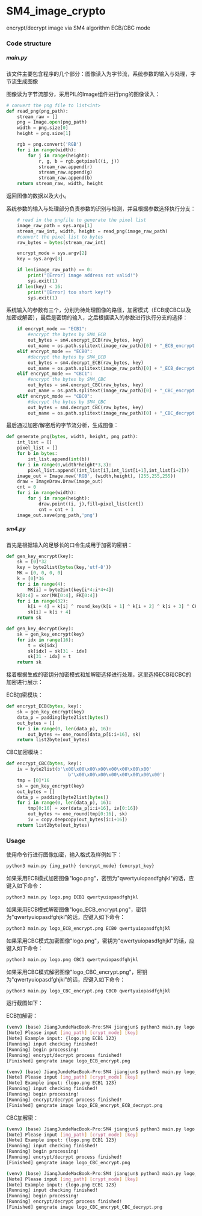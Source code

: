 # SM4_image_crypto
encrypt/decrypt image via SM4 algorithm ECB/CBC mode

### Code structure 

##### main.py

该文件主要包含程序的几个部分：图像读入为字节流，系统参数的输入与处理，字节流生成图像

图像读为字节流部分，采用PIL的Image组件进行png的图像读入：

```python
# convert the png file to list<int>
def read_png(png_path):
    stream_raw = []
    png = Image.open(png_path)
    width = png.size[0]
    height = png.size[1]

    rgb = png.convert('RGB')
    for i in range(width):
        for j in range(height):
            r, g, b = rgb.getpixel((i, j))
            stream_raw.append(r)
            stream_raw.append(g)
            stream_raw.append(b)
    return stream_raw, width, height
```

返回图像的数据以及大小。

系统参数的输入与处理部分负责参数的识别与检测，并且根据参数选择执行分支：

```python
    # read in the pngfile to generate the pixel list
    image_raw_path = sys.argv[1]
    stream_raw_int, width, height = read_png(image_raw_path)
    #convert the pixel list to bytes
    raw_bytes = bytes(stream_raw_int)

    encrypt_mode = sys.argv[2]
    key = sys.argv[3]

    if len(image_raw_path) == 0:
        print("[Error] image address not valid!")
        sys.exit(1)
    if len(key) < 16:
        print("[Error] too short key!")
        sys.exit(1)
```



系统输入的参数有三个，分别为待处理图像的路径，加密模式（ECB或CBC以及加密或解密），最后是密钥的输入，之后根据读入的参数进行执行分支的选择：

```python
    if encrypt_mode == "ECB1":
        #encrypt the bytes by SM4_ECB
        out_bytes = sm4.encrypt_ECB(raw_bytes, key)
        out_name = os.path.splitext(image_raw_path)[0] + "_ECB_encrypt.png"
    elif encrypt_mode == "ECB0":
        #decrypt the bytes by SM4_ECB
        out_bytes = sm4.decrypt_ECB(raw_bytes, key)
        out_name = os.path.splitext(image_raw_path)[0] + "_ECB_decrypt.png"
    elif encrypt_mode == "CBC1":
        #encrypt the bytes by SM4_CBC
        out_bytes = sm4.encrypt_CBC(raw_bytes, key)
        out_name = os.path.splitext(image_raw_path)[0] + "_CBC_encrypt.png"
    elif encrypt_mode == "CBC0":
        #decrypt the bytes by SM4_CBC
        out_bytes = sm4.decrypt_CBC(raw_bytes, key)
        out_name = os.path.splitext(image_raw_path)[0] + "_CBC_decrypt.png"
```

最后通过加密/解密后的字节流分析，生成图像：

```python
def generate_png(bytes, width, height, png_path):
    int_list = []
    pixel_list = []
    for b in bytes:
        int_list.append(int(b))
    for i in range(0,width*height*3,3):
        pixel_list.append((int_list[i],int_list[i+1],int_list[i+2]))
    image_out = Image.new('RGB', (width,height), (255,255,255))
    draw = ImageDraw.Draw(image_out)
    cnt = 0
    for i in range(width):
        for j in range(height):
            draw.point((i, j),fill=pixel_list[cnt])
            cnt = cnt + 1
    image_out.save(png_path,'png')
```

##### sm4.py

首先是根据输入的足够长的口令生成用于加密的密钥：

```python
def gen_key_encrypt(key):
    sk = [0]*32
    key = byte2list(bytes(key,'utf-8'))
    MK = [0, 0, 0, 0]
    k = [0]*36
    for i in range(4):
        MK[i] = byte2int(key[i*4:i*4+4])
    k[0:4] = xor(MK[0:4], FK[0:4])
    for i in range(32):
        k[i + 4] = k[i] ^ round_key(k[i + 1] ^ k[i + 2] ^ k[i + 3] ^ CK[i])
        sk[i] = k[i + 4]
    return sk
```

```python
def gen_key_decrypt(key):
    sk = gen_key_encrypt(key)
    for idx in range(16):
        t = sk[idx]
        sk[idx] = sk[31 - idx]
        sk[31 - idx] = t
    return sk
```

接着根据生成的密钥分加密模式和加解密选择进行处理，这里选择ECB和CBC的加密进行展示：

ECB加密模块：

```python
def encrypt_ECB(bytes, key):
    sk = gen_key_encrypt(key)
    data_p = padding(byte2list(bytes))
    out_bytes = []
    for i in range(0, len(data_p), 16):
        out_bytes += one_round(data_p[i:i+16], sk)
    return list2byte(out_bytes)
```

CBC加密模块：

```python
def encrypt_CBC(bytes, key):
    iv = byte2list(b'\x00\x00\x00\x00\x00\x00\x00\x00'
                       b'\x00\x00\x00\x00\x00\x00\x00\x00')
    tmp = [0]*16
    sk = gen_key_encrypt(key)
    out_bytes = []
    data_p = padding(byte2list(bytes))
    for i in range(0, len(data_p), 16):
        tmp[0:16] = xor(data_p[i:i+16], iv[0:16])
        out_bytes += one_round(tmp[0:16], sk)
        iv = copy.deepcopy(out_bytes[i:i+16])
    return list2byte(out_bytes)
```

### Usage

使用命令行进行图像加密，输入格式及样例如下：

```bash
python3 main.py {img_path} {encrypt_mode} {encrypt_key}
```

如果采用ECB模式加密图像"logo.png"，密钥为"qwertyuiopasdfghjkl"的话，应键入如下命令：

```bash
python3 main.py logo.png ECB1 qwertyuiopasdfghjkl
```

如果采用ECB模式解密图像"logo_ECB_encrypt.png"，密钥为"qwertyuiopasdfghjkl"的话，应键入如下命令：

```bash
python3 main.py logo_ECB_encrypt.png ECB0 qwertyuiopasdfghjkl
```

如果采用CBC模式加密图像"logo.png"，密钥为"qwertyuiopasdfghjkl"的话，应键入如下命令：

```bash
python3 main.py logo.png CBC1 qwertyuiopasdfghjkl
```

如果采用CBC模式解密图像"logo_CBC_encrypt.png"，密钥为"qwertyuiopasdfghjkl"的话，应键入如下命令：

```bash
python3 main.py logo_CBC_encrypt.png CBC0 qwertyuiopasdfghjkl
```

运行截图如下：

ECB加解密：

```bash
(venv) (base) JiangJundeMacBook-Pro:SM4 jiangjun$ python3 main.py logo.png ECB1 qwertyuiopasdfghjkl
[Note] Please input [img_path] [crypt_mode] [key]
[Note] Example input: {logo.png ECB1 123}
[Running] input checking finished!
[Running] begin processing!
[Running] encrypt/decrypt process finished!
[Finished] gengrate image logo_ECB_encrypt.png

(venv) (base) JiangJundeMacBook-Pro:SM4 jiangjun$ python3 main.py logo_ECB_encrypt.png ECB0 qwertyuiopasdfghjkl
[Note] Please input [img_path] [crypt_mode] [key]
[Note] Example input: {logo.png ECB1 123}
[Running] input checking finished!
[Running] begin processing!
[Running] encrypt/decrypt process finished!
[Finished] gengrate image logo_ECB_encrypt_ECB_decrypt.png
```

CBC加解密：

```bash
(venv) (base) JiangJundeMacBook-Pro:SM4 jiangjun$ python3 main.py logo.png CBC1 qwertyuiopasdfghjkl
[Note] Please input [img_path] [crypt_mode] [key]
[Note] Example input: {logo.png ECB1 123}
[Running] input checking finished!
[Running] begin processing!
[Running] encrypt/decrypt process finished!
[Finished] gengrate image logo_CBC_encrypt.png

(venv) (base) JiangJundeMacBook-Pro:SM4 jiangjun$ python3 main.py logo_CBC_encrypt.png CBC0 qwertyuiopasdfghjkl
[Note] Please input [img_path] [crypt_mode] [key]
[Note] Example input: {logo.png ECB1 123}
[Running] input checking finished!
[Running] begin processing!
[Running] encrypt/decrypt process finished!
[Finished] gengrate image logo_CBC_encrypt_CBC_decrypt.png
```





